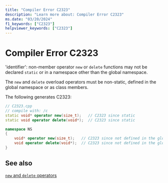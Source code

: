 ```yaml
---
title: "Compiler Error C2323"
description: "Learn more about: Compiler Error C2323"
ms.date: "03/20/2024"
f1_keywords: ["C2323"]
helpviewer_keywords: ["C2323"]
---
```

# Compiler Error C2323

'identifier': non-member operator `new` or `delete` functions may not be declared `static` or in a namespace other than the global namespace.

The `new` and `delete` overload operators must be non-static, defined in the global namespace or as class members.

The following generates C2323:

```cpp
// C2323.cpp
// compile with: /c
static void* operator new(size_t);   // C2323 since static
static void operator delete(void*);  // C2323 since static

namespace NS
{
    void* operator new(size_t);   // C2323 since not defined in the global namespace
    void operator delete(void*);  // C2323 since not defined in the global namespace
}
```

## See also

[`new` and `delete` operators](../../cpp/new-and-delete-operators.md)
